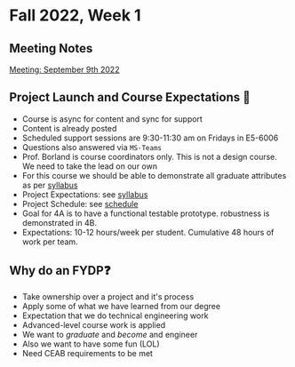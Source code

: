 # Fall 2022, Week 1

## Meeting Notes

[Meeting: September 9th 2022](./sept-9-2022-meeting.md)

## Project Launch and Course Expectations 🚀

- Course is async for content and sync for support
- Content is already posted
- Scheduled support sessions are 9:30-11:30 am on Fridays in E5-6006
- Questions also answered via `MS-Teams`
- Prof. Borland is course coordinators only. This is not a design course. We need to take the lead on our own
- For this course we should be able to demonstrate all graduate attributes as per [syllabus](./SYDE461-F2022-Course%20Syllabus.pdf)
- Project Expectations: see [syllabus](./SYDE461-F2022-Course%20Syllabus.pdf)
- Project Schedule: see [schedule](./SYDE461-F2022-Course%20Schedule.pdf)
- Goal for 4A is to have a functional testable prototype. robustness is demonstrated in 4B.
- Expectations: 10-12 hours/week per student. Cumulative 48 hours of work per team.

## Why do an FYDP❓

- Take ownership over a project and it's process
- Apply some of what we have learned from our degree
- Expectation that we do technical engineering work
- Advanced-level course work is applied
- We want to _graduate_ and _become_ and engineer
- Also we want to have some fun (LOL)
- Need CEAB requirements to be met
